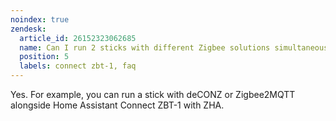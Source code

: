 ```yaml
---
noindex: true
zendesk:
  article_id: 26152323062685
  name: Can I run 2 sticks with different Zigbee solutions simultaneously?
  position: 5
  labels: connect zbt-1, faq
---
```


Yes. For example, you can run a stick with deCONZ or Zigbee2MQTT alongside Home Assistant Connect&nbsp;ZBT-1 with ZHA.
